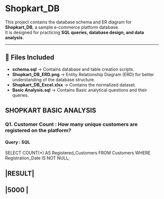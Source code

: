 # Shopkart_DB

This project contains the database schema and ER diagram for **Shopkart_DB**, a sample e-commerce platform database.  
It is designed for practicing **SQL queries, database design, and data analysis**.

---

## 📂 Files Included
- **schema.sql** → Contains database and table creation scripts.
- **Shopkart_DB_ERD.png** → Entity Relationship Diagram (ERD) for better understanding of the database structure.
- **Shopkart_DB_Excel.xlsx** → Contains the normalized dataset.
- **Basic Analysis.sql** → Contains Basic analytical questions and their queries.
## SHOPKART BASIC ANALYSIS
### Q1. Customer Count : How many unique customers are registered on the platform?
#### **Query** : SQL
SELECT 
    COUNT(*) AS Registered_Customers
FROM
    Customers
WHERE
    Registration_Date IS NOT NULL;
## **|RESULT|**
## **|5000  |**
